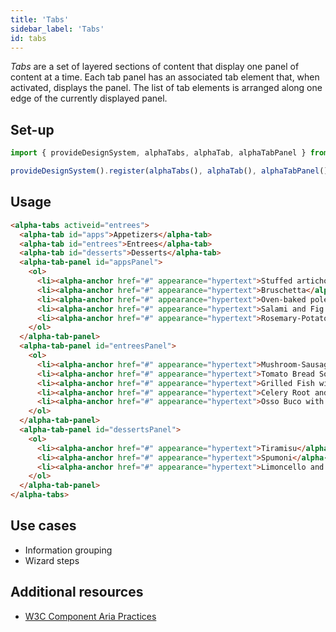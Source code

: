 ```yaml
---
title: 'Tabs'
sidebar_label: 'Tabs'
id: tabs
---
```


_Tabs_ are a set of layered sections of content that display one panel of content at a time. Each tab panel has an associated tab element that, when activated, displays the panel. The list of tab elements is arranged along one edge of the currently displayed panel.

## Set-up

```ts
import { provideDesignSystem, alphaTabs, alphaTab, alphaTabPanel } from '@genesislcap/alpha-design-system';

provideDesignSystem().register(alphaTabs(), alphaTab(), alphaTabPanel());
```

## Usage

```html live
<alpha-tabs activeid="entrees">
  <alpha-tab id="apps">Appetizers</alpha-tab>
  <alpha-tab id="entrees">Entrees</alpha-tab>
  <alpha-tab id="desserts">Desserts</alpha-tab>
  <alpha-tab-panel id="appsPanel">
    <ol>
      <li><alpha-anchor href="#" appearance="hypertext">Stuffed artichokes</alpha-anchor></li>
      <li><alpha-anchor href="#" appearance="hypertext">Bruschetta</alpha-anchor></li>
      <li><alpha-anchor href="#" appearance="hypertext">Oven-baked polenta</alpha-anchor></li>
      <li><alpha-anchor href="#" appearance="hypertext">Salami and Fig Crostini with Ricotta</alpha-anchor></li>
      <li><alpha-anchor href="#" appearance="hypertext">Rosemary-Potato Focaccia with Goat Cheese</alpha-anchor></li>
    </ol>
  </alpha-tab-panel>
  <alpha-tab-panel id="entreesPanel">
    <ol>
      <li><alpha-anchor href="#" appearance="hypertext">Mushroom-Sausage Ragù</alpha-anchor></li>
      <li><alpha-anchor href="#" appearance="hypertext">Tomato Bread Soup with Steamed Mussels</alpha-anchor></li>
      <li><alpha-anchor href="#" appearance="hypertext">Grilled Fish with Artichoke Caponata</alpha-anchor></li>
      <li><alpha-anchor href="#" appearance="hypertext">Celery Root and Mushroom Lasagna</alpha-anchor></li>
      <li><alpha-anchor href="#" appearance="hypertext">Osso Buco with Citrus Gremolata</alpha-anchor></li>
    </ol>
  </alpha-tab-panel>
  <alpha-tab-panel id="dessertsPanel">
    <ol>
      <li><alpha-anchor href="#" appearance="hypertext">Tiramisu</alpha-anchor></li>
      <li><alpha-anchor href="#" appearance="hypertext">Spumoni</alpha-anchor></li>
      <li><alpha-anchor href="#" appearance="hypertext">Limoncello and Ice Cream with Biscotti</alpha-anchor></li>
    </ol>
  </alpha-tab-panel>
</alpha-tabs>
```

## Use cases

* Information grouping
* Wizard steps

## Additional resources

- [W3C Component Aria Practices](https://w3c.github.io/aria-practices/#tabpanel)